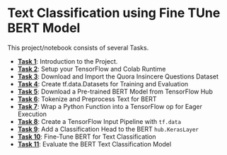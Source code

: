 # Text Classification using Fine TUne BERT Model
This project/notebook consists of several Tasks.

- **[Task 1]()**: Introduction to the Project.
- **[Task 2]()**: Setup your TensorFlow and Colab Runtime
- **[Task 3]()**: Download and Import the Quora Insincere Questions Dataset
- **[Task 4]()**: Create tf.data.Datasets for Training and Evaluation
- **[Task 5]()**: Download a Pre-trained BERT Model from TensorFlow Hub
- **[Task 6]()**: Tokenize and Preprocess Text for BERT
- **[Task 7]()**: Wrap a Python Function into a TensorFlow op for Eager Execution
- **[Task 8]()**: Create a TensorFlow Input Pipeline with `tf.data`
- **[Task 9]()**: Add a Classification Head to the BERT `hub.KerasLayer`
- **[Task 10]()**: Fine-Tune BERT for Text Classification
- **[Task 11]()**: Evaluate the BERT Text Classification Model
